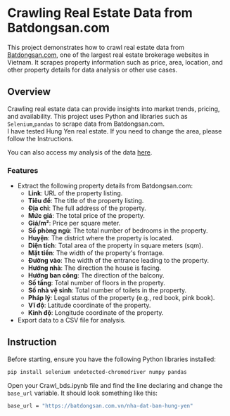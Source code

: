 # Crawling Real Estate Data from Batdongsan.com

This project demonstrates how to crawl real estate data from [Batdongsan.com](https://batdongsan.com.vn), one of the largest real estate brokerage websites in Vietnam. It scrapes property information such as price, area, location, and other property details for data analysis or other use cases.

## Overview

Crawling real estate data can provide insights into market trends, pricing, and availability. This project uses Python and libraries such as `Selenium`,`pandas` to scrape data from Batdongsan.com.  
I have tested Hung Yen real estate. If you need to change the area, please follow the Instructions.  

You can also access my analysis of the data [here]().
### Features

- Extract the following property details from Batdongsan.com:
  - **Link**: URL of the property listing.
  - **Tiêu đề**: The title of the property listing.
  - **Địa chỉ**: The full address of the property.
  - **Mức giá**: The total price of the property.
  - **Giá/m²**: Price per square meter.
  - **Số phòng ngủ**: The total number of bedrooms in the property.
  - **Huyện**: The district where the property is located.
  - **Diện tích**: Total area of the property in square meters (sqm).
  - **Mặt tiền**: The width of the property's frontage.
  - **Đường vào**: The width of the entrance leading to the property.
  - **Hướng nhà**: The direction the house is facing.
  - **Hướng ban công**: The direction of the balcony.
  - **Số tầng**: Total number of floors in the property.
  - **Số nhà vệ sinh**: Total number of toilets in the property.
  - **Pháp lý**: Legal status of the property (e.g., red book, pink book).
  - **Vĩ độ**: Latitude coordinate of the property.
  - **Kinh độ**: Longitude coordinate of the property.
- Export data to a CSV file for analysis.

## Instruction

Before starting, ensure you have the following Python libraries installed:

```bash
pip install selenium undetected-chromedriver numpy pandas
```
Open your Crawl_bds.ipynb file and find the line declaring and change the `base_url` variable. It should look something like this:
``` bash
base_url = "https://batdongsan.com.vn/nha-dat-ban-hung-yen"
```

